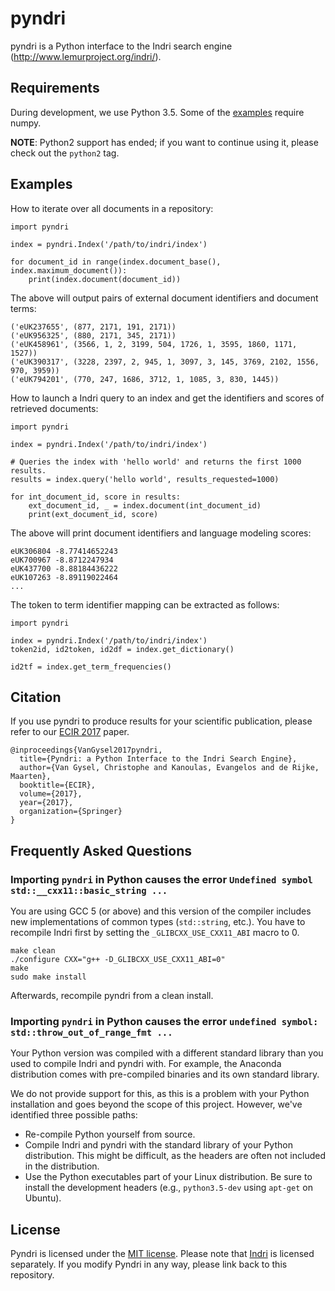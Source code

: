 pyndri
======

pyndri is a Python interface to the Indri search engine (http://www.lemurproject.org/indri/).

Requirements
------------

During development, we use Python 3.5. Some of the [examples](examples) require numpy.

**NOTE**: Python2 support has ended; if you want to continue using it, please check out the  `python2` tag.

Examples
--------

How to iterate over all documents in a repository:

    import pyndri

    index = pyndri.Index('/path/to/indri/index')

    for document_id in range(index.document_base(), index.maximum_document()):
        print(index.document(document_id))

The above will output pairs of external document identifiers and document terms:

    ('eUK237655', (877, 2171, 191, 2171))
    ('eUK956325', (880, 2171, 345, 2171))
    ('eUK458961', (3566, 1, 2, 3199, 504, 1726, 1, 3595, 1860, 1171, 1527))
    ('eUK390317', (3228, 2397, 2, 945, 1, 3097, 3, 145, 3769, 2102, 1556, 970, 3959))
    ('eUK794201', (770, 247, 1686, 3712, 1, 1085, 3, 830, 1445))

How to launch a Indri query to an index and get the identifiers and scores of retrieved documents:

    import pyndri

    index = pyndri.Index('/path/to/indri/index')

    # Queries the index with 'hello world' and returns the first 1000 results.
    results = index.query('hello world', results_requested=1000)

    for int_document_id, score in results:
        ext_document_id, _ = index.document(int_document_id)
        print(ext_document_id, score)

The above will print document identifiers and language modeling scores:

    eUK306804 -8.77414652243
    eUK700967 -8.8712247934
    eUK437700 -8.88184436222
    eUK107263 -8.89119022464
    ...

The token to term identifier mapping can be extracted as follows:

    import pyndri

    index = pyndri.Index('/path/to/indri/index')
    token2id, id2token, id2df = index.get_dictionary()

    id2tf = index.get_term_frequencies()

Citation
--------

If you use pyndri to produce results for your scientific publication, please refer to our [ECIR 2017](https://arxiv.org/abs/1701.00749) paper.

	@inproceedings{VanGysel2017pyndri,
	  title={Pyndri: a Python Interface to the Indri Search Engine},
	  author={Van Gysel, Christophe and Kanoulas, Evangelos and de Rijke, Maarten},
	  booktitle={ECIR},
	  volume={2017},
	  year={2017},
	  organization={Springer}
	}

Frequently Asked Questions
--------------------------

### Importing `pyndri` in Python causes the error `Undefined symbol std::__cxx11::basic_string ...`

You are using GCC 5 (or above) and this version of the compiler includes new implementations of common types (`std::string`, etc.). You have to recompile Indri first by setting the `_GLIBCXX_USE_CXX11_ABI` macro to 0.

	make clean
	./configure CXX="g++ -D_GLIBCXX_USE_CXX11_ABI=0"
	make
	sudo make install

Afterwards, recompile pyndri from a clean install.

### Importing `pyndri` in Python causes the error `undefined symbol: std::throw_out_of_range_fmt ...`

Your Python version was compiled with a different standard library than you used to compile Indri and pyndri with. For example, the Anaconda distribution comes with pre-compiled binaries and its own standard library.

We do not provide support for this, as this is a problem with your Python installation and goes beyond the scope of this project. However, we've identified three possible paths:

   * Re-compile Python yourself from source.
   * Compile Indri and pyndri with the standard library of your Python distribution. This might be difficult, as the headers are often not included in the distribution.
   * Use the Python executables part of your Linux distribution. Be sure to install the development headers (e.g., `python3.5-dev` using `apt-get` on Ubuntu).

License
-------

Pyndri is licensed under the [MIT license](LICENSE). Please note that [Indri](http://www.lemurproject.org/indri.php) is licensed separately. If you modify Pyndri in any way, please link back to this repository.
